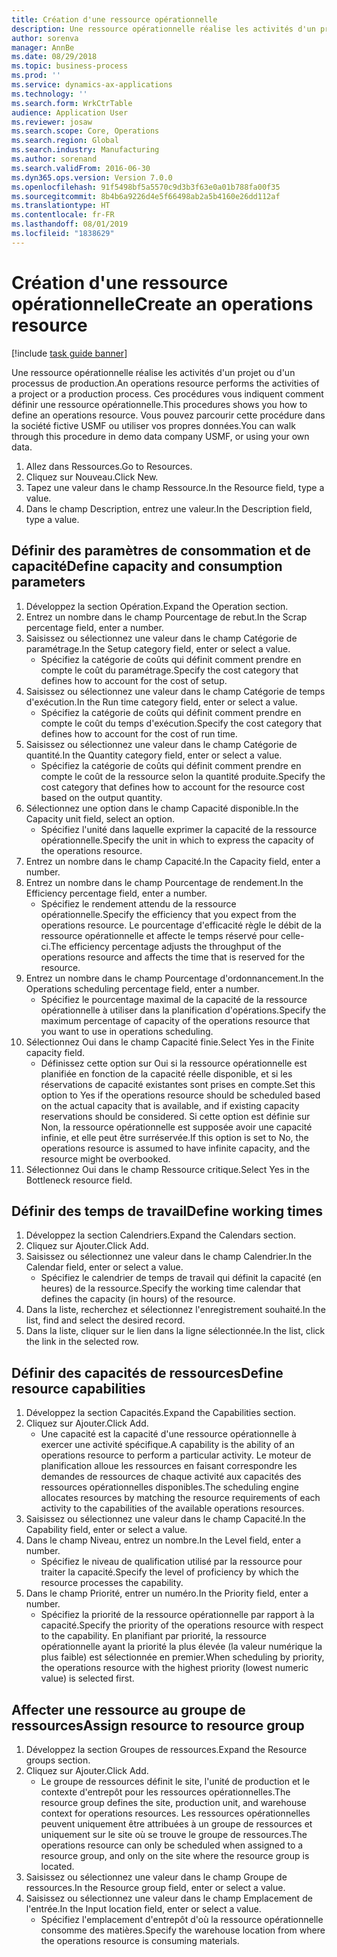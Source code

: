 ```yaml
---
title: Création d'une ressource opérationnelle
description: Une ressource opérationnelle réalise les activités d'un projet ou d'un processus de production.
author: sorenva
manager: AnnBe
ms.date: 08/29/2018
ms.topic: business-process
ms.prod: ''
ms.service: dynamics-ax-applications
ms.technology: ''
ms.search.form: WrkCtrTable
audience: Application User
ms.reviewer: josaw
ms.search.scope: Core, Operations
ms.search.region: Global
ms.search.industry: Manufacturing
ms.author: sorenand
ms.search.validFrom: 2016-06-30
ms.dyn365.ops.version: Version 7.0.0
ms.openlocfilehash: 91f5498bf5a5570c9d3b3f63e0a01b788fa00f35
ms.sourcegitcommit: 8b4b6a9226d4e5f66498ab2a5b4160e26dd112af
ms.translationtype: HT
ms.contentlocale: fr-FR
ms.lasthandoff: 08/01/2019
ms.locfileid: "1838629"
---
```

# <a name="create-an-operations-resource"></a><span data-ttu-id="46a53-103">Création d'une ressource opérationnelle</span><span class="sxs-lookup"><span data-stu-id="46a53-103">Create an operations resource</span></span>

[!include [task guide banner](../../includes/task-guide-banner.md)]

<span data-ttu-id="46a53-104">Une ressource opérationnelle réalise les activités d'un projet ou d'un processus de production.</span><span class="sxs-lookup"><span data-stu-id="46a53-104">An operations resource performs the activities of a project or a production process.</span></span> <span data-ttu-id="46a53-105">Ces procédures vous indiquent comment définir une ressource opérationnelle.</span><span class="sxs-lookup"><span data-stu-id="46a53-105">This procedures shows you how to define an operations resource.</span></span> <span data-ttu-id="46a53-106">Vous pouvez parcourir cette procédure dans la société fictive USMF ou utiliser vos propres données.</span><span class="sxs-lookup"><span data-stu-id="46a53-106">You can walk through this procedure in demo data company USMF, or using your own data.</span></span>

1. <span data-ttu-id="46a53-107">Allez dans Ressources.</span><span class="sxs-lookup"><span data-stu-id="46a53-107">Go to Resources.</span></span>
2. <span data-ttu-id="46a53-108">Cliquez sur Nouveau.</span><span class="sxs-lookup"><span data-stu-id="46a53-108">Click New.</span></span>
3. <span data-ttu-id="46a53-109">Tapez une valeur dans le champ Ressource.</span><span class="sxs-lookup"><span data-stu-id="46a53-109">In the Resource field, type a value.</span></span>
4. <span data-ttu-id="46a53-110">Dans le champ Description, entrez une valeur.</span><span class="sxs-lookup"><span data-stu-id="46a53-110">In the Description field, type a value.</span></span>

## <a name="define-capacity-and-consumption-parameters"></a><span data-ttu-id="46a53-111">Définir des paramètres de consommation et de capacité</span><span class="sxs-lookup"><span data-stu-id="46a53-111">Define capacity and consumption parameters</span></span>
1. <span data-ttu-id="46a53-112">Développez la section Opération.</span><span class="sxs-lookup"><span data-stu-id="46a53-112">Expand the Operation section.</span></span>
2. <span data-ttu-id="46a53-113">Entrez un nombre dans le champ Pourcentage de rebut.</span><span class="sxs-lookup"><span data-stu-id="46a53-113">In the Scrap percentage field, enter a number.</span></span>
3. <span data-ttu-id="46a53-114">Saisissez ou sélectionnez une valeur dans le champ Catégorie de paramétrage.</span><span class="sxs-lookup"><span data-stu-id="46a53-114">In the Setup category field, enter or select a value.</span></span>
    * <span data-ttu-id="46a53-115">Spécifiez la catégorie de coûts qui définit comment prendre en compte le coût du paramétrage.</span><span class="sxs-lookup"><span data-stu-id="46a53-115">Specify the cost category that defines how to account for the cost of setup.</span></span>  
4. <span data-ttu-id="46a53-116">Saisissez ou sélectionnez une valeur dans le champ Catégorie de temps d'exécution.</span><span class="sxs-lookup"><span data-stu-id="46a53-116">In the Run time category field, enter or select a value.</span></span>
    * <span data-ttu-id="46a53-117">Spécifiez la catégorie de coûts qui définit comment prendre en compte le coût du temps d'exécution.</span><span class="sxs-lookup"><span data-stu-id="46a53-117">Specify the cost category that defines how to account for the cost of run time.</span></span>  
5. <span data-ttu-id="46a53-118">Saisissez ou sélectionnez une valeur dans le champ Catégorie de quantité.</span><span class="sxs-lookup"><span data-stu-id="46a53-118">In the Quantity category field, enter or select a value.</span></span>
    * <span data-ttu-id="46a53-119">Spécifiez la catégorie de coûts qui définit comment prendre en compte le coût de la ressource selon la quantité produite.</span><span class="sxs-lookup"><span data-stu-id="46a53-119">Specify the cost category that defines how to account for the resource cost based on the output quantity.</span></span>  
6. <span data-ttu-id="46a53-120">Sélectionnez une option dans le champ Capacité disponible.</span><span class="sxs-lookup"><span data-stu-id="46a53-120">In the Capacity unit field, select an option.</span></span>
    * <span data-ttu-id="46a53-121">Spécifiez l'unité dans laquelle exprimer la capacité de la ressource opérationnelle.</span><span class="sxs-lookup"><span data-stu-id="46a53-121">Specify the unit in which to express the capacity of the operations resource.</span></span>  
7. <span data-ttu-id="46a53-122">Entrez un nombre dans le champ Capacité.</span><span class="sxs-lookup"><span data-stu-id="46a53-122">In the Capacity field, enter a number.</span></span>
8. <span data-ttu-id="46a53-123">Entrez un nombre dans le champ Pourcentage de rendement.</span><span class="sxs-lookup"><span data-stu-id="46a53-123">In the Efficiency percentage field, enter a number.</span></span>
    * <span data-ttu-id="46a53-124">Spécifiez le rendement attendu de la ressource opérationnelle.</span><span class="sxs-lookup"><span data-stu-id="46a53-124">Specify the efficiency that you expect from the operations resource.</span></span> <span data-ttu-id="46a53-125">Le pourcentage d'efficacité règle le débit de la ressource opérationnelle et affecte le temps réservé pour celle-ci.</span><span class="sxs-lookup"><span data-stu-id="46a53-125">The efficiency percentage adjusts the throughput of the operations resource and affects the time that is reserved for the resource.</span></span>  
9. <span data-ttu-id="46a53-126">Entrez un nombre dans le champ Pourcentage d'ordonnancement.</span><span class="sxs-lookup"><span data-stu-id="46a53-126">In the Operations scheduling percentage field, enter a number.</span></span>
    * <span data-ttu-id="46a53-127">Spécifiez le pourcentage maximal de la capacité de la ressource opérationnelle à utiliser dans la planification d'opérations.</span><span class="sxs-lookup"><span data-stu-id="46a53-127">Specify the maximum percentage of capacity of the operations resource that you want to use in operations scheduling.</span></span>  
10. <span data-ttu-id="46a53-128">Sélectionnez Oui dans le champ Capacité finie.</span><span class="sxs-lookup"><span data-stu-id="46a53-128">Select Yes in the Finite capacity field.</span></span>
    * <span data-ttu-id="46a53-129">Définissez cette option sur Oui si la ressource opérationnelle est planifiée en fonction de la capacité réelle disponible, et si les réservations de capacité existantes sont prises en compte.</span><span class="sxs-lookup"><span data-stu-id="46a53-129">Set this option to Yes if the operations resource should be scheduled based on the actual capacity that is available, and if existing capacity reservations should be considered.</span></span> <span data-ttu-id="46a53-130">Si cette option est définie sur Non, la ressource opérationnelle est supposée avoir une capacité infinie, et elle peut être surréservée.</span><span class="sxs-lookup"><span data-stu-id="46a53-130">If this option is set to No, the operations resource is assumed to have infinite capacity, and the resource might be overbooked.</span></span>  
11. <span data-ttu-id="46a53-131">Sélectionnez Oui dans le champ Ressource critique.</span><span class="sxs-lookup"><span data-stu-id="46a53-131">Select Yes in the Bottleneck resource field.</span></span>

## <a name="define-working-times"></a><span data-ttu-id="46a53-132">Définir des temps de travail</span><span class="sxs-lookup"><span data-stu-id="46a53-132">Define working times</span></span>
1. <span data-ttu-id="46a53-133">Développez la section Calendriers.</span><span class="sxs-lookup"><span data-stu-id="46a53-133">Expand the Calendars section.</span></span>
2. <span data-ttu-id="46a53-134">Cliquez sur Ajouter.</span><span class="sxs-lookup"><span data-stu-id="46a53-134">Click Add.</span></span>
3. <span data-ttu-id="46a53-135">Saisissez ou sélectionnez une valeur dans le champ Calendrier.</span><span class="sxs-lookup"><span data-stu-id="46a53-135">In the Calendar field, enter or select a value.</span></span>
    * <span data-ttu-id="46a53-136">Spécifiez le calendrier de temps de travail qui définit la capacité (en heures) de la ressource.</span><span class="sxs-lookup"><span data-stu-id="46a53-136">Specify the working time calendar that defines the capacity (in hours) of the resource.</span></span>  
4. <span data-ttu-id="46a53-137">Dans la liste, recherchez et sélectionnez l'enregistrement souhaité.</span><span class="sxs-lookup"><span data-stu-id="46a53-137">In the list, find and select the desired record.</span></span>
5. <span data-ttu-id="46a53-138">Dans la liste, cliquer sur le lien dans la ligne sélectionnée.</span><span class="sxs-lookup"><span data-stu-id="46a53-138">In the list, click the link in the selected row.</span></span>

## <a name="define-resource-capabilities"></a><span data-ttu-id="46a53-139">Définir des capacités de ressources</span><span class="sxs-lookup"><span data-stu-id="46a53-139">Define resource capabilities</span></span>
1. <span data-ttu-id="46a53-140">Développez la section Capacités.</span><span class="sxs-lookup"><span data-stu-id="46a53-140">Expand the Capabilities section.</span></span>
2. <span data-ttu-id="46a53-141">Cliquez sur Ajouter.</span><span class="sxs-lookup"><span data-stu-id="46a53-141">Click Add.</span></span>
    * <span data-ttu-id="46a53-142">Une capacité est la capacité d'une ressource opérationnelle à exercer une activité spécifique.</span><span class="sxs-lookup"><span data-stu-id="46a53-142">A capability is the ability of an operations resource to perform a particular activity.</span></span> <span data-ttu-id="46a53-143">Le moteur de planification alloue les ressources en faisant correspondre les demandes de ressources de chaque activité aux capacités des ressources opérationnelles disponibles.</span><span class="sxs-lookup"><span data-stu-id="46a53-143">The scheduling engine allocates resources by matching the resource requirements of each activity to the capabilities of the available operations resources.</span></span>  
3. <span data-ttu-id="46a53-144">Saisissez ou sélectionnez une valeur dans le champ Capacité.</span><span class="sxs-lookup"><span data-stu-id="46a53-144">In the Capability field, enter or select a value.</span></span>
4. <span data-ttu-id="46a53-145">Dans le champ Niveau, entrez un nombre.</span><span class="sxs-lookup"><span data-stu-id="46a53-145">In the Level field, enter a number.</span></span>
    * <span data-ttu-id="46a53-146">Spécifiez le niveau de qualification utilisé par la ressource pour traiter la capacité.</span><span class="sxs-lookup"><span data-stu-id="46a53-146">Specify the level of proficiency by which the resource processes the capability.</span></span>  
5. <span data-ttu-id="46a53-147">Dans le champ Priorité, entrer un numéro.</span><span class="sxs-lookup"><span data-stu-id="46a53-147">In the Priority field, enter a number.</span></span>
    * <span data-ttu-id="46a53-148">Spécifiez la priorité de la ressource opérationnelle par rapport à la capacité.</span><span class="sxs-lookup"><span data-stu-id="46a53-148">Specify the priority of the operations resource with respect to the capability.</span></span> <span data-ttu-id="46a53-149">En planifiant par priorité, la ressource opérationnelle ayant la priorité la plus élevée (la valeur numérique la plus faible) est sélectionnée en premier.</span><span class="sxs-lookup"><span data-stu-id="46a53-149">When scheduling by priority, the operations resource with the highest priority (lowest numeric value) is selected first.</span></span>  

## <a name="assign-resource-to-resource-group"></a><span data-ttu-id="46a53-150">Affecter une ressource au groupe de ressources</span><span class="sxs-lookup"><span data-stu-id="46a53-150">Assign resource to resource group</span></span>
1. <span data-ttu-id="46a53-151">Développez la section Groupes de ressources.</span><span class="sxs-lookup"><span data-stu-id="46a53-151">Expand the Resource groups section.</span></span>
2. <span data-ttu-id="46a53-152">Cliquez sur Ajouter.</span><span class="sxs-lookup"><span data-stu-id="46a53-152">Click Add.</span></span>
    * <span data-ttu-id="46a53-153">Le groupe de ressources définit le site, l'unité de production et le contexte d'entrepôt pour les ressources opérationnelles.</span><span class="sxs-lookup"><span data-stu-id="46a53-153">The resource group defines the site, production unit, and warehouse context for operations resources.</span></span> <span data-ttu-id="46a53-154">Les ressources opérationnelles peuvent uniquement être attribuées à un groupe de ressources et uniquement sur le site où se trouve le groupe de ressources.</span><span class="sxs-lookup"><span data-stu-id="46a53-154">The operations resource can only be scheduled when assigned to a resource group, and only on the site where the resource group is located.</span></span>  
3. <span data-ttu-id="46a53-155">Saisissez ou sélectionnez une valeur dans le champ Groupe de ressources.</span><span class="sxs-lookup"><span data-stu-id="46a53-155">In the Resource group field, enter or select a value.</span></span>
4. <span data-ttu-id="46a53-156">Saisissez ou sélectionnez une valeur dans le champ Emplacement de l'entrée.</span><span class="sxs-lookup"><span data-stu-id="46a53-156">In the Input location field, enter or select a value.</span></span>
    * <span data-ttu-id="46a53-157">Spécifiez l'emplacement d'entrepôt d'où la ressource opérationnelle consomme des matières.</span><span class="sxs-lookup"><span data-stu-id="46a53-157">Specify the warehouse location from where the operations resource is consuming materials.</span></span>  

